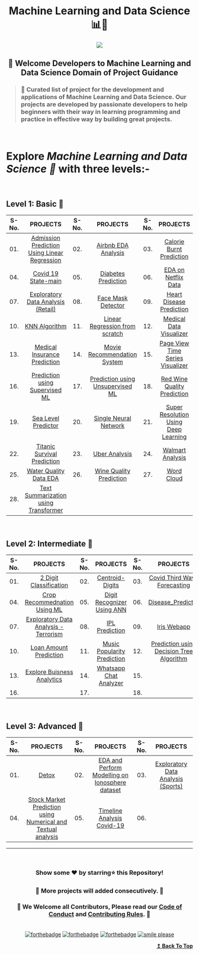 <h1 align="center">Machine Learning and Data Science 📊🦾</h1>

<div id="top" align="center"><img src="https://user-images.githubusercontent.com/65494453/220168439-1a3738fb-ede1-40ad-8291-18e233c6b44e.png">
</div>

<h2 align="center">🚦 Welcome Developers to Machine Learning and Data Science Domain of Project Guidance</p></h2>

>  <h3>🏰 Curated list of project for the development and applications of Machine Learning and Data Science. Our projects are developed by passionate developers to help beginners with their way in learning programming and practice in effective way by building great projects.</h3> 

<br>

<h1> Explore <i>Machine Learning and Data Science 🎯</i> with three levels:-</h1>
<p>&nbsp;</p>

## Level 1: Basic 🚀

| S-No. | PROJECTS | S-No. | PROJECTS | S-No. | PROJECTS |
|:--:|:--:|:--:|:--:|:--:|:--:| 
| 01. | [ Admission Prediction Using Linear Regression ](https://github.com/Kushal997-das/Project-Guidance/tree/main/Machine%20Learning%20and%20Data%20Science/Basic/Admission%20Prediction%20Using%20Linear%20Regression) | 02. | [ Airbnb EDA Analysis ](https://github.com/Kushal997-das/Project-Guidance/tree/main/Machine%20Learning%20and%20Data%20Science/Basic/Airbnb%20EDA%20Analysis) | 03. | [ Calorie Burnt Prediction ](https://github.com/Kushal997-das/Project-Guidance/tree/main/Machine%20Learning%20and%20Data%20Science/Basic/Calorie%20Burnt%20Prediction) |
| 04. | [ Covid 19 State-main ](https://github.com/Kushal997-das/Project-Guidance/tree/main/Machine%20Learning%20and%20Data%20Science/Basic/Covid19state-main) | 05. | [ Diabetes Prediction ](https://github.com/Kushal997-das/Project-Guidance/tree/main/Machine%20Learning%20and%20Data%20Science/Basic/Diabetes%20Prediction) | 06. | [ EDA on Netflix Data ](https://github.com/Kushal997-das/Project-Guidance/tree/main/Machine%20Learning%20and%20Data%20Science/Basic/EDA%20on%20Netflix%20Data) |
| 07. | [ Exploratory Data Analysis (Retail) ](https://github.com/Kushal997-das/Project-Guidance/tree/main/Machine%20Learning%20and%20Data%20Science/Basic/Exploratory%20Data%20Analysis(Retail) ) | 08. | [ Face Mask Detector ](https://github.com/Kushal997-das/Project-Guidance/tree/main/Machine%20Learning%20and%20Data%20Science/Basic/Face%20Mask%20Detector) | 09. | [ Heart Disease Prediction ](https://github.com/Kushal997-das/Project-Guidance/tree/main/Machine%20Learning%20and%20Data%20Science/Basic/Heart%20Disease%20Prediction) |
| 10. | [ KNN Algorithm ](https://github.com/Kushal997-das/Project-Guidance/tree/main/Machine%20Learning%20and%20Data%20Science/Basic/KNN%20Algorithm) | 11. | [ Linear Regression from scratch ](https://github.com/Kushal997-das/Project-Guidance/tree/main/Machine%20Learning%20and%20Data%20Science/Basic/Linear%20Regression%20from%20scratch) | 12. | [ Medical Data Visualizer ](https://github.com/Kushal997-das/Project-Guidance/tree/main/Machine%20Learning%20and%20Data%20Science/Basic/Medical%20Data%20Visualizer) |
| 13. | [ Medical Insurance Prediction ](https://github.com/Kushal997-das/Project-Guidance/tree/main/Machine%20Learning%20and%20Data%20Science/Basic/Medical%20Insurance%20Prediction) | 14. | [ Movie Recommendation System ](https://github.com/Kushal997-das/Project-Guidance/tree/main/Machine%20Learning%20and%20Data%20Science/Basic/Movie%20Recommendation%20System) | 15. | [ Page View Time Series Visualizer ](https://github.com/Kushal997-das/Project-Guidance/tree/main/Machine%20Learning%20and%20Data%20Science/Basic/Page%20View%20Time%20Series%20Visualizer) | 
| 16. | [ Prediction using Supervised ML ](https://github.com/Kushal997-das/Project-Guidance/tree/main/Machine%20Learning%20and%20Data%20Science/Basic/Prediction%20using%20Supervised%20ML) | 17. | [ Prediction using Unsupervised ML ](https://github.com/Kushal997-das/Project-Guidance/tree/main/Machine%20Learning%20and%20Data%20Science/Basic/Prediction%20using%20Unsupervised%20ML) | 18. | [ Red Wine Quality Prediction ](https://github.com/Kushal997-das/Project-Guidance/tree/main/Machine%20Learning%20and%20Data%20Science/Basic/Red%20Wine%20Quality%20Prediction) | 
| 19. | [ Sea Level Predictor ](https://github.com/Kushal997-das/Project-Guidance/tree/main/Machine%20Learning%20and%20Data%20Science/Basic/Sea%20Level%20Predictor) | 20. | [ Single Neural Network ](https://github.com/Kushal997-das/Project-Guidance/tree/main/Machine%20Learning%20and%20Data%20Science/Basic/Single%20Neural%20Network) | 21. | [ Super Resolution Using Deep Learning ](https://github.com/Kushal997-das/Project-Guidance/tree/main/Machine%20Learning%20and%20Data%20Science/Basic/Super_Resolution_Using_Deep_Learning) |
| 22. | [ Titanic Survival Prediction ](https://github.com/Kushal997-das/Project-Guidance/tree/main/Machine%20Learning%20and%20Data%20Science/Basic/Titanic_Survival_Prediction) | 23. | [ Uber Analysis ](https://github.com/Kushal997-das/Project-Guidance/tree/main/Machine%20Learning%20and%20Data%20Science/Basic/Uber%20Analysis) | 24. | [ Walmart Analysis ](https://github.com/Kushal997-das/Project-Guidance/tree/main/Machine%20Learning%20and%20Data%20Science/Basic/Walmart%20Analysis)
| 25. | [ Water Quality Data EDA ](https://github.com/Kushal997-das/Project-Guidance/tree/main/Machine%20Learning%20and%20Data%20Science/Basic/Water%20Quality%20Data%20EDA) | 26. | [ Wine Quality Prediction ](https://github.com/Kushal997-das/Project-Guidance/tree/main/Machine%20Learning%20and%20Data%20Science/Basic/Wine%20Quality%20Prediction) | 27. | [ Word Cloud ](https://github.com/Kushal997-das/Project-Guidance/tree/main/Machine%20Learning%20and%20Data%20Science/Basic/Word-Cloud)  
| 28. | [Text Summarization using Transformer](https://github.com/NimraAslamkhan/Project-Guidance/tree/main/Machine%20Learning%20and%20Data%20Science/Basic/Text%20Summarization%20Using%20Transformers) |  
<p>&nbsp;</p>

## Level 2: Intermediate 🚀

| S-No. | PROJECTS | S-No. | PROJECTS | S-No. | PROJECTS |
|:--:|:--:|:--:|:--:|:--:|:--:| 
| 01. | [ 2 Digit Classification ](https://github.com/Kushal997-das/Project-Guidance/tree/main/Machine%20Learning%20and%20Data%20Science/Intermediate/2_Digit_Classification) | 02. | [ Centroid-Digits ](https://github.com/Kushal997-das/Project-Guidance/tree/main/Machine%20Learning%20and%20Data%20Science/Intermediate/Centroid-Digits) | 03. | [ Covid Third Wave Forecasting ](https://github.com/Kushal997-das/Project-Guidance/tree/main/Machine%20Learning%20and%20Data%20Science/Intermediate/Covid_Third_Wave_Forecasting) |
| 04. | [ Crop Recommednation Using ML ](https://github.com/Kushal997-das/Project-Guidance/tree/main/Machine%20Learning%20and%20Data%20Science/Intermediate/Crop%20Recommedation%20using%20ML) | 05. | [ Digit Recognizer Using ANN ](https://github.com/Kushal997-das/Project-Guidance/tree/main/Machine%20Learning%20and%20Data%20Science/Intermediate/Digit%20Recognizer%20Using%20ANN) | 06. | [ Disease_Predictor ](https://github.com/Kushal997-das/Project-Guidance/tree/main/Machine%20Learning%20and%20Data%20Science/Intermediate/Disease_Predictor) |
| 07. | [Exploratory Data Analysis - Terrorism ](https://github.com/Kushal997-das/Project-Guidance/tree/main/Machine%20Learning%20and%20Data%20Science/Intermediate/Exploratory%20Data%20Analysis%20-%20Terrorism) | 08. | [ IPL Prediction ](https://github.com/Kushal997-das/Project-Guidance/tree/main/Machine%20Learning%20and%20Data%20Science/Intermediate/IPL%20Prediction) | 09. | [ Iris Webapp ](https://github.com/Kushal997-das/Project-Guidance/tree/main/Machine%20Learning%20and%20Data%20Science/Intermediate/Iriswebapp-main) |
| 10. | [ Loan Amount Prediction ](https://github.com/Kushal997-das/Project-Guidance/tree/main/Machine%20Learning%20and%20Data%20Science/Intermediate/Loan%20Amount%20Prediction) | 11. | [ Music Popularity Prediction ](https://github.com/neyhere07/Project-Guidance/tree/main/Machine%20Learning%20and%20Data%20Science/Intermediate/Music%20Popularity%20Prediction) |12. |  [ Prediction using Decision Tree Algorithm ](https://github.com/Kushal997-das/Project-Guidance/tree/main/Machine%20Learning%20and%20Data%20Science/Intermediate/Prediction%20using%20Decision%20Tree%20Algorithm) | 
| 13. | [ Explore Buisness Analytics ](https://github.com/Kushal997-das/Project-Guidance/tree/main/Machine%20Learning%20and%20Data%20Science/Intermediate/To%20explore%20Business%20Analytics) | 14. | [ Whatsapp Chat Analyzer ](https://github.com/Kushal997-das/Project-Guidance/tree/main/Machine%20Learning%20and%20Data%20Science/Intermediate/Whatsapp%20Chat%20Analyzer) | 15. |  |
| 16. | | 17. | | 18. | |
<p>&nbsp;</p>

## Level 3: Advanced 🚀

| S-No. | PROJECTS | S-No. | PROJECTS | S-No. | PROJECTS |
|:--:|:--:|:--:|:--:|:--:|:--:| 
| 01. | [ Detox ](https://github.com/Kushal997-das/Project-Guidance/tree/main/Machine%20Learning%20and%20Data%20Science/Advanced/Detox) | 02. | [ EDA and Perform Modelling on Ionosphere dataset ](https://github.com/Kushal997-das/Project-Guidance/tree/main/Machine%20Learning%20and%20Data%20Science/Advanced/EDA-and-Perform-Modelling-on-Ionosphere-Dataset-main) | 03. | [ Exploratory Data Analysis (Sports) ](https://github.com/Kushal997-das/Project-Guidance/tree/main/Machine%20Learning%20and%20Data%20Science/Advanced/EXPLORATORY%20DATA%20ANALYSIS%20(SPORTS)) |
| 04. | [ Stock Market Prediction using Numerical and Textual analysis ](https://github.com/Kushal997-das/Project-Guidance/tree/main/Machine%20Learning%20and%20Data%20Science/Advanced/Stock%20Market%20Prediction%20using%20Numerical%20and%20Textual%20Analysis) | 05. | [Timeline Analysis Covid-19 ](https://github.com/Kushal997-das/Project-Guidance/tree/main/Machine%20Learning%20and%20Data%20Science/Advanced/Timeline%20Analysis%20Covid-19) | 06. | |

---

<br/>
<h3> <p align="center">Show some ❤️ by starring⭐ this Repository!</p> </h3>

<h3> <p align="center"> 💌 More projects will added consecutively. 💌</p> </h3>

### <p align="center"> 🎉 We Welcome all Contributors, Please read our [Code of Conduct](https://github.com/Kushal997-das/Project-Guidance/blob/main/CODE_OF_CONDUCT.md) and [Contributing Rules](https://github.com/Kushal997-das/Project-Guidance/blob/main/CONTRIBUTING.md). 🎉<br> <br>

<div align="center">
  
[![forthebadge](https://forthebadge.com/images/badges/built-by-developers.svg)](https://forthebadge.com)
[![forthebadge](https://forthebadge.com/images/badges/built-with-love.svg)](https://forthebadge.com)
[![forthebadge](https://forthebadge.com/images/badges/built-with-swag.svg)](https://forthebadge.com)
[![smile please](https://forthebadge.com/images/badges/makes-people-smile.svg)](https://github.com/Kushal997-das/)
  
</div>

<div align="right">
  <b><a href="#top">↥ Back To Top</a></b>
</div>




